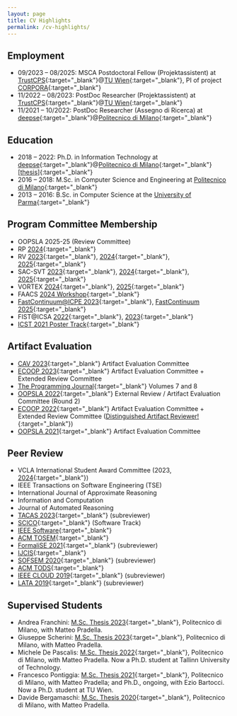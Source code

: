 ```yaml
---
layout: page
title: CV Highlights
permalink: /cv-highlights/
---
```


## Employment

- 09/2023 – 08/2025: MSCA Postdoctoral Fellow (Projektassistent) at [TrustCPS](http://www.eziobartocci.com/){:target="_blank"}@[TU Wien](https://www.tuwien.at/){:target="_blank"}, PI of project [CORPORA](https://corpora-lab.github.io/){:target="_blank"}
- 11/2022 – 08/2023: PostDoc Researcher (Projektassistent) at [TrustCPS](http://www.eziobartocci.com/){:target="_blank"}@[TU Wien](https://www.tuwien.at/){:target="_blank"}
- 11/2021 – 10/2022: PostDoc Researcher (Assegno di Ricerca) at [deepse](http://deepse.dei.polimi.it/){:target="_blank"}@[Politecnico di Milano](https://www.polimi.it/){:target="_blank"}

## Education

- 2018 – 2022: Ph.D. in Information Technology at [deepse](http://deepse.dei.polimi.it/){:target="_blank"}@[Politecnico di Milano](https://www.polimi.it/){:target="_blank"} [[thesis]](https://hdl.handle.net/10589/189713){:target="_blank"}
- 2016 – 2018: M.Sc. in Computer Science and Engineering at [Politecnico di Milano](https://www.polimi.it/){:target="_blank"}
- 2013 – 2016: B.Sc. in Computer Science at the [University of Parma](https://www.unipr.it/){:target="_blank"}

## Program Committee Membership

- OOPSLA 2025-25 (Review Committee)
- RP [2024](https://easychair.org/smart-program/RP24/PC.html){:target="_blank"}
- RV [2023](https://rv23.csd.auth.gr/%2Fcommittees){:target="_blank"}, [2024](https://bouncmpe.github.io/rv24/committees/){:target="_blank"}, [2025](https://rv25.isec.tugraz.at/committees/){:target="_blank"}
- SAC-SVT [2023](http://logimics.mics.centralesupelec.fr/en/SAC-SVT-2023){:target="_blank"}, [2024](https://sac-svt.github.io/sac-svt-2024/){:target="_blank"}, [2025](https://sac-svt.github.io/sac-svt-2025/){:target="_blank"}
- VORTEX [2024](https://conf.researchr.org/committee/issta-ecoop-2024/vortex-2024-papers-program-committee){:target="_blank"}, [2025](https://2025.ecoop.org/committee/vortex-2025-VORTEX-2024-1-program-committee){:target="_blank"}
- FAACS [2024 Workshop](https://faacs-workshop.github.io/2024/#organization){:target="_blank"}
- [FastContinuum@ICPE 2023](https://sites.google.com/view/fastcontinuum-2023/organization){:target="_blank"}, [FastContinuum 2025](https://services.conferences.computer.org/2025/fastcontinuum-2025/){:target="_blank"}
- FIST@ICSA [2022](https://sites.google.com/view/fist-2022/home){:target="_blank"}, [2023](https://www.fist-workshop.org/organization){:target="_blank"}
- [ICST 2021 Poster Track](https://icst2022.vrain.upv.es/track/icst-2022-posters){:target="_blank"}


## Artifact Evaluation

- [CAV 2023](http://www.i-cav.org/2023/organisation/){:target="_blank"} Artifact Evaluation Committee
- [ECOOP 2023](https://2023.ecoop.org/track/ecoop-2023-artifacts){:target="_blank"} Artifact Evaluation Committee + Extended Review Committee
- [The Programming Journal](https://programming-journal.org/){:target="_blank"} Volumes 7 and 8
- [OOPSLA 2022](https://2022.splashcon.org/track/splash-2022-oopsla){:target="_blank"} External Review / Artifact Evaluation Committee (Round 2)
- [ECOOP 2022](https://2022.ecoop.org/){:target="_blank"} Artifact Evaluation Committee + Extended Review Committee ([Distinguished Artifact Reviewer!](https://2022.ecoop.org/track/ecoop-2022-awards#distinguished-artifact-reviewers){:target="_blank"})
- [OOPSLA 2021](https://2021.splashcon.org/track/splash-2021-Artifacts){:target="_blank"} Artifact Evaluation Committee


## Peer Review

-  VCLA International Student Award Committee (2023, [2024](https://www.vcla.at/2024/04/call-for-nominations-vcla-international-student-awards-2024/){:target="_blank"})
- IEEE Transactions on Software Engineering (TSE)
- International Journal of Approximate Reasoning
- Information and Computation
- Journal of Automated Reasoning
- [TACAS 2023](https://etaps.org/2023/tacas){:target="_blank"} (subreviewer)
- [SCICO](https://www.sciencedirect.com/journal/science-of-computer-programming){:target="_blank"} (Software Track)
- [IEEE Software](https://www.computer.org/csdl/magazine/so){:target="_blank"}
- [ACM TOSEM](https://dl.acm.org/journal/tosem){:target="_blank"}
- [FormaliSE 2021](https://conf.researchr.org/home/Formalise-2021){:target="_blank"} (subreviewer)
- [IJCIS](https://www.worldscientific.com/worldscinet/ijcis){:target="_blank"}
- [SOFSEM 2020](https://cyprusconferences.org/sofsem2020/){:target="_blank"} (subreviewer)
- [ACM TODS](https://dl.acm.org/journal/tods){:target="_blank"}
- [IEEE CLOUD 2019](https://conferences.computer.org/cloud/2019/){:target="_blank"} (subreviewer)
- [LATA 2019](https://irdta.eu/LATA2019/){:target="_blank"} (subreviewer)


## Supervised Students

- Andrea Franchini: [M.Sc. Thesis 2023](https://hdl.handle.net/10589/210113){:target="_blank"}, Politecnico di Milano, with Matteo Pradella.
- Giuseppe Scherini: [M.Sc. Thesis 2023](https://hdl.handle.net/10589/208561){:target="_blank"}, Politecnico di Milano, with Matteo Pradella.
- Michele De Pascalis: [M.Sc. Thesis 2022](http://hdl.handle.net/10589/185835){:target="_blank"}, Politecnico di Milano, with Matteo Pradella. Now a Ph.D. student at Tallinn University of Technology.
- Francesco Pontiggia: [M.Sc. Thesis 2021](http://hdl.handle.net/10589/176028){:target="_blank"}, Politecnico di Milano, with Matteo Pradella; and Ph.D., ongoing, with Ezio Bartocci. Now a Ph.D. student at TU Wien.
- Davide Bergamaschi: [M.Sc. Thesis 2020](http://hdl.handle.net/10589/164972){:target="_blank"}, Politecnico di Milano, with Matteo Pradella.
